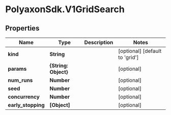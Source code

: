 # PolyaxonSdk.V1GridSearch

## Properties
Name | Type | Description | Notes
------------ | ------------- | ------------- | -------------
**kind** | **String** |  | [optional] [default to 'grid']
**params** | **{String: Object}** |  | [optional] 
**num_runs** | **Number** |  | [optional] 
**seed** | **Number** |  | [optional] 
**concurrency** | **Number** |  | [optional] 
**early_stopping** | **[Object]** |  | [optional] 


